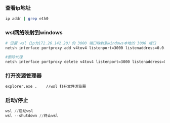 ### 查看ip地址

```bash
ip addr | grep eth0
```

### wsl网络映射到windows

```bash
# 设置 wsl（ip为172.26.142.20）的 3000 端口映射到windows本地的 3000 端口
netsh interface portproxy add v4tov4 listenport=3000 listenaddress=0.0.0.0 connectport=3000 connectaddress=172.26.142.20

#删除代理
netsh interface portproxy delete v4tov4 listenport=3000 listenaddress=0.0.0.0 protocol=tcp
```

### 打开资源管理器

```bash
explorer.exe .    //wsl 打开文件浏览器
```

### 启动/停止

```powershell
wsl //启动wsl
wsl --shutdown //终止wsl
```